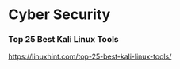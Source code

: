 
# Cyber Security



### Top 25 Best Kali Linux Tools
https://linuxhint.com/top-25-best-kali-linux-tools/